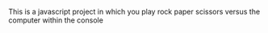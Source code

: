 This is a javascript project in which you play rock paper scissors versus the computer within the console